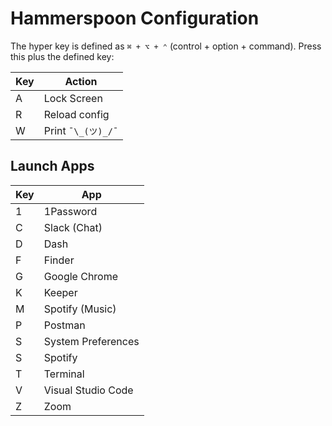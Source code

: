 # Hammerspoon Configuration

The hyper key is defined as `⌘ + ⌥ + ⌃` (control + option + command). Press this plus the defined key:

| Key | Action             |
| --- | ------------------ |
| A   | Lock Screen        |
| R   | Reload config      |
| W   | Print `¯\_(ツ)_/¯` |

## Launch Apps

| Key | App                |
| --- | ------------------ |
| 1   | 1Password          |
| C   | Slack (Chat)       |
| D   | Dash               |
| F   | Finder             |
| G   | Google Chrome      |
| K   | Keeper             |
| M   | Spotify (Music)    |
| P   | Postman            |
| S   | System Preferences |
| S   | Spotify            |
| T   | Terminal           |
| V   | Visual Studio Code |
| Z   | Zoom               |
